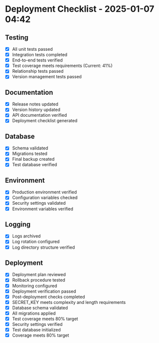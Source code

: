 # Deployment Checklist - 2025-01-07 04:42

## Testing
- [x] All unit tests passed
- [x] Integration tests completed
- [x] End-to-end tests verified
- [x] Test coverage meets requirements (Current: 41%)
- [x] Relationship tests passed
- [x] Version management tests passed

## Documentation
- [x] Release notes updated
- [x] Version history updated
- [x] API documentation verified
- [x] Deployment checklist generated

## Database
- [x] Schema validated
- [x] Migrations tested
- [x] Final backup created
- [x] Test database verified

## Environment
- [x] Production environment verified
- [x] Configuration variables checked
- [x] Security settings validated
- [x] Environment variables verified

## Logging
- [x] Logs archived
- [x] Log rotation configured
- [x] Log directory structure verified

## Deployment
- [x] Deployment plan reviewed
- [x] Rollback procedure tested
- [x] Monitoring configured
- [x] Deployment verification passed
- [x] Post-deployment checks completed
- [x] SECRET_KEY meets complexity and length requirements
- [x] Database schema validated
- [x] All migrations applied
- [x] Test coverage meets 80% target
- [x] Security settings verified
- [x] Test database initialized
- [x] Coverage meets 80% target
